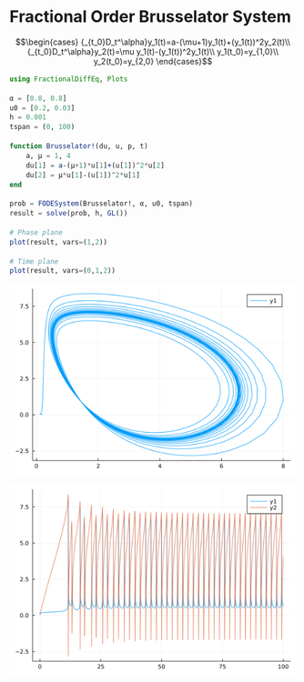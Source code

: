 # Fractional Order Brusselator System

```math
\begin{cases}
{_{t_0}D_t^\alpha}y_1(t)=a-(\mu+1)y_1(t)+(y_1(t))^2y_2(t)\\
{_{t_0}D_t^\alpha}y_2(t)=\mu y_1(t)-(y_1(t))^2y_1(t)\\
y_1(t_0)=y_{1,0}\\
y_2(t_0)=y_{2,0}
\end{cases}
```

```julia
using FractionalDiffEq, Plots

α = [0.8, 0.8]
u0 = [0.2, 0.03]
h = 0.001
tspan = (0, 100)

function Brusselator!(du, u, p, t)
    a, μ = 1, 4
    du[1] = a-(μ+1)*u[1]+(u[1])^2*u[2]
    du[2] = μ*u[1]-(u[1])^2*u[1]
end

prob = FODESystem(Brusselator!, α, u0, tspan)
result = solve(prob, h, GL())

# Phase plane
plot(result, vars=(1,2))

# Time plane
plot(result, vars=(0,1,2))
```

![BrusselatorPhase](./assets/Brusselator.png)

![BrusselatorTime](./assets/BrusselatorTime.png)